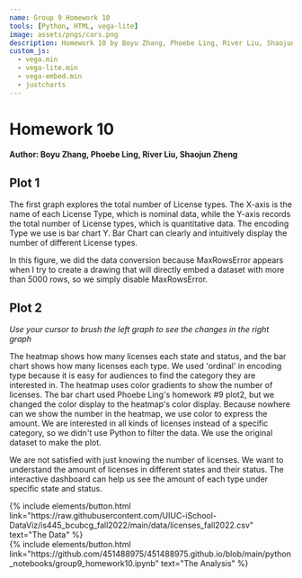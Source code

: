```yaml
---
name: Group 9 Homework 10
tools: [Python, HTML, vega-lite]
image: assets/pngs/cars.png
description: Homework 10 by Boyu Zhang, Phoebe Ling, River Liu, Shaojun Zheng
custom_js:
  - vega.min
  - vega-lite.min
  - vega-embed.min
  - justcharts
---
```



# Homework 10
#### Author: Boyu Zhang, Phoebe Ling, River Liu, Shaojun Zheng

## Plot 1
<vegachart schema-url="{{ site.baseurl }}/assets/json/hw10_1.json" style="width: 100%"></vegachart>

The first graph explores the total number of License types. The X-axis is the name of each License Type, which is nominal data, while the Y-axis records the total number of License types, which is quantitative data. The encoding Type we use is bar chart Y. Bar Chart can clearly and intuitively display the number of different License types.

In this figure, we did the data conversion because MaxRowsError appears when I try to create a drawing that will directly embed a dataset with more than 5000 rows, so we simply disable MaxRowsError.

## Plot 2

*Use your cursor to brush the left graph to see the changes in the right graph*

<vegachart schema-url="{{ site.baseurl }}/assets/json/sidebyside.json" style="width: 100%"></vegachart>

The heatmap shows how many licenses each state and status, and the bar chart shows how many licenses each type. We used 'ordinal' in encoding type because it is easy for audiences to find the category they are interested in. The heatmap uses color gradients to show the number of licenses. The bar chart used Phoebe Ling's homework #9 plot2, but we changed the color display to the heatmap's color display. Because nowhere can we show the number in the heatmap, we use color to express the amount. We are interested in all kinds of licenses instead of a specific category, so we didn't use Python to filter the data. We use the original dataset to make the plot.

We are not satisfied with just knowing the number of licenses. We want to understand the amount of licenses in different states and their status. The interactive dashboard can help us see the amount of each type under specific state and status.

<div class="left">
{% include elements/button.html link="https://raw.githubusercontent.com/UIUC-iSchool-DataViz/is445_bcubcg_fall2022/main/data/licenses_fall2022.csv" text="The Data" %}
</div>

<div class="right">
{% include elements/button.html link="https://github.com/451488975/451488975.github.io/blob/main/python_notebooks/group9_homework10.ipynb" text="The Analysis" %}
</div>

